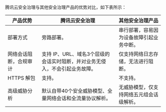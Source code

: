 腾讯云安全治理与其他安全治理产品的优势对比，如下表所示：

| 产品优势 | 腾讯云安全治理 |  其他安全治理产品 | 
|---------|---------|---------|
| 部署方式 |旁路部署。 | 串行部署，容易因为设备故障引起业务中断。 | 
|网络会话阻断，合规审计|支持 IP、URL、域名3个层级的会话实时阻断，并对业务无侵入，不会引起业务故障。| 仅支持网络日志存储，无法进行阻断。 | 
| HTTPS 解包 |支持。 | 不支持。 | 
| 高级威胁分析 |默认自带40个安全威胁模型、全量网络会话和全流量协议解析。 | 无威胁模型，仅支持网络五元组会话级解析。 | 

